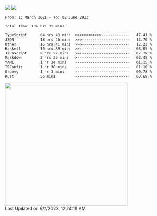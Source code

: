 <div>
  <img src="https://github-readme-stats.vercel.app/api?username=naporin0624&count_private=true&show_icons=true" />
  <img src="https://github-readme-stats.vercel.app/api/top-langs/?username=naporin0624&layout=compact&hide=css" />
  <!--START_SECTION:waka-->

```txt
From: 15 March 2021 - To: 02 June 2023

Total Time: 136 hrs 31 mins

TypeScript      64 hrs 43 mins  >>>>>>>>>>>>-------------   47.41 %
JSON            18 hrs 46 mins  >>>----------------------   13.76 %
Other           16 hrs 41 mins  >>>----------------------   12.23 %
Haskell         10 hrs 59 mins  >>-----------------------   08.05 %
JavaScript      9 hrs 57 mins   >>-----------------------   07.29 %
Markdown        3 hrs 22 mins   >------------------------   02.48 %
YAML            1 hr 34 mins    -------------------------   01.15 %
TSConfig        1 hr 30 mins    -------------------------   01.10 %
Groovy          1 hr 3 mins     -------------------------   00.78 %
Rust            56 mins         -------------------------   00.69 %
```

<!--END_SECTION:waka-->
  
  <!--START_SECTION:lapras-card-->
<a href="https://lapras.com/public/CDQE7TF" target="_blank" rel="noopener noreferrer"><img src="https://lapras-card-generator.vercel.app/api/svg?e=3.68&b=3.48&i=3.5&b1=%23232323&b2=%236d6d6d&i1=%23212121&i2=%23818181&l=ja" width="400" ></a>  
Last Updated on 6/2/2023, 12:24:18 AM
<!--END_SECTION:lapras-card-->
</div>
